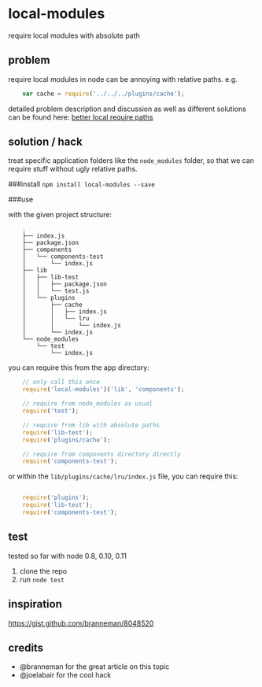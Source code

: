 # local-modules
require local modules with absolute path

## problem
require local modules in node can be annoying with relative paths. e.g.

```javascript
    var cache = require('../../../plugins/cache');
```

detailed problem description and discussion as well as different solutions can be found here: [better local require paths](https://gist.github.com/branneman/8048520)

## solution / hack
treat specific application folders like the `node_modules` folder, so that we can require stuff without ugly relative paths.

###install
`npm install local-modules --save`

###use

with the given project structure:
```
    .
    ├── index.js
    ├── package.json
    ├── components
    │   └── components-test
    │       └── index.js
    ├── lib
    │   ├── lib-test
    │   │   ├── package.json
    │   │   └── test.js
    │   └── plugins
    │       ├── cache
    │       │   ├── index.js
    │       │   └── lru
    │       │       └── index.js
    │       └── index.js
    └── node_modules
        └── test
            └── index.js

```

you can require this from the app directory:

```javascript
    // only call this once
    require('local-modules')('lib', 'components');

    // require from node_modules as usual
    require('test');

    // require from lib with absolute paths
    require('lib-test');
    require('plugins/cache');

    // require from components directory directly
    require('components-test');

```

or within the `lib/plugins/cache/lru/index.js` file, you can require this:
```javascript

    require('plugins');
    require('lib-test');
    require('components-test');

```

## test
tested so far with node 0.8, 0.10, 0.11
 1. clone the repo
 2. run `node test`

## inspiration
https://gist.github.com/branneman/8048520

## credits
 - @branneman   for the great article on this topic
 - @joelabair   for the cool hack